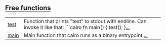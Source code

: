 
[Free functions](./hello_world_sub_package-free_functions.md)
 ---
| | |
|:---|:---|
| [test](./hello_world_sub_package-test.md) | Function that prints "test" to stdout with endline. Can invoke it like that:  ```cairo     fn main() {         test();     }[...](./hello_world_sub_package-test.md) |
| [main](./hello_world_sub_package-main.md) | Main function that cairo runs as a binary entrypoint.[...](./hello_world_sub_package-main.md) |
